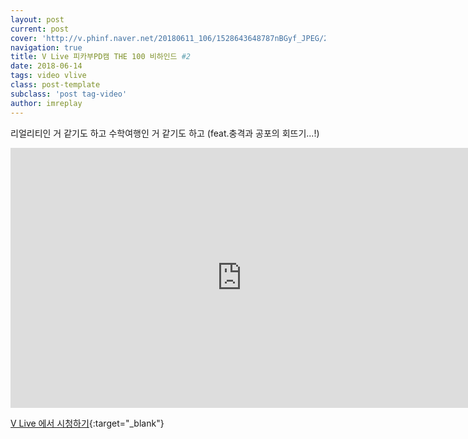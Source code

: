 ```yaml
---
layout: post
current: post
cover: 'http://v.phinf.naver.net/20180611_106/1528643648787nBGyf_JPEG/2affd52a-6cc0-11e8-807c-000000004708_07.jpg'
navigation: true
title: V Live 피카부PD캠 THE 100 비하인드 #2
date: 2018-06-14
tags: video vlive
class: post-template
subclass: 'post tag-video'
author: imreplay
---
```


리얼리티인 거 같기도 하고 수학여행인 거 같기도 하고 (feat.충격과 공포의 회뜨기...!)

<iframe src='http://www.vlive.tv/embed/75103?autoPlay=false' frameborder='no' scrolling='no' marginwidth='0' marginheight='0' WIDTH='740' HEIGHT='416' allowfullscreen></iframe>

[V Live 에서 시청하기](http://www.vlive.tv/video/75101){:target="_blank"}
